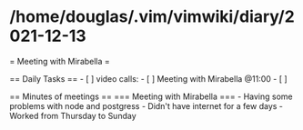 # /home/douglas/.vim/vimwiki/diary/2021-12-13

= Meeting with Mirabella =

== Daily Tasks ==
    - [ ] video calls:
		- [ ] Meeting with Mirabella @11:00
    - [ ]

== Minutes of meetings ==
	=== Meeting with Mirabella ===
	- Having some problems with node and postgress
	- Didn't have internet for a few days
	- Worked from Thursday to Sunday

